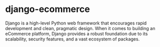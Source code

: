 # django-ecommerce
Django is a high-level Python web framework that encourages rapid development and clean, pragmatic design. When it comes to building an eCommerce platform, Django provides a robust foundation due to its scalability, security features, and a vast ecosystem of packages.
